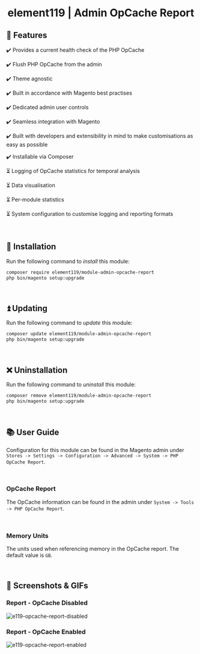 <h1 align="center">element119 | Admin OpCache Report</h1>

## 📝 Features
✔️ Provides a current health check of the PHP OpCache

✔️ Flush PHP OpCache from the admin

✔️ Theme agnostic

✔️ Built in accordance with Magento best practises

✔️ Dedicated admin user controls

✔️ Seamless integration with Magento

✔️ Built with developers and extensibility in mind to make customisations as easy as possible

✔️ Installable via Composer

⏳ Logging of OpCache statistics for temporal analysis

⏳ Data visualisation

⏳ Per-module statistics

⏳ System configuration to customise logging and reporting formats

<br/>

## 🔌 Installation
Run the following command to *install* this module:
```bash
composer require element119/module-admin-opcache-report
php bin/magento setup:upgrade
```

<br/>

## ⏫ Updating
Run the following command to *update* this module:
```bash
composer update element119/module-admin-opcache-report
php bin/magento setup:upgrade
```

<br/>

## ❌ Uninstallation
Run the following command to *uninstall* this module:
```bash
composer remove element119/module-admin-opcache-report
php bin/magento setup:upgrade
```

<br/>

## 📚 User Guide
Configuration for this module can be found in the Magento admin under `Stores -> Settings -> Configuration -> Advanced
-> System -> PHP OpCache Report`.

<br>

### OpCache Report
The OpCache information can be found in the admin under `System -> Tools -> PHP OpCache Report`.

<br>

### Memory Units
The units used when referencing memory in the OpCache report. The default value is `GB`.

<br>

## 📸 Screenshots & GIFs
### Report - OpCache Disabled
![e119-opcache-report-disabled](https://github.com/user-attachments/assets/159b9649-0b9a-4833-ac06-eb0ef3a49193)

### Report - OpCache Enabled
![e119-opcache-report-enabled](https://github.com/user-attachments/assets/4111772a-a372-459c-be06-2f8b4a966862)
